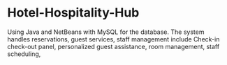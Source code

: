 # Hotel-Hospitality-Hub
Using Java and NetBeans with MySQL for the database.
The system handles reservations, guest services, staff management include Check-in check-out panel, personalized guest assistance, room management, staff scheduling,
